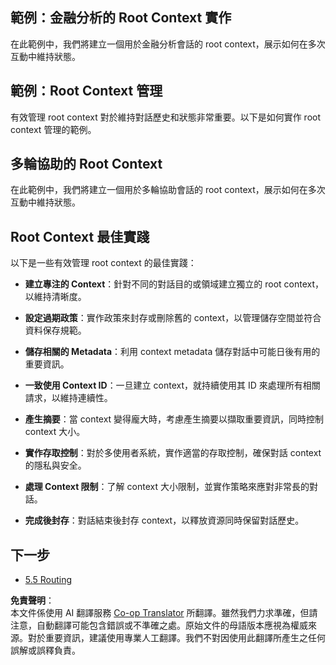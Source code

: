 <!--
CO_OP_TRANSLATOR_METADATA:
{
  "original_hash": "8311f46a35cf608c9780f39b62c9dc3f",
  "translation_date": "2025-06-12T21:25:49+00:00",
  "source_file": "05-AdvancedTopics/mcp-root-contexts/README.md",
  "language_code": "tw"
}
-->
## 範例：金融分析的 Root Context 實作

在此範例中，我們將建立一個用於金融分析會話的 root context，展示如何在多次互動中維持狀態。

## 範例：Root Context 管理

有效管理 root context 對於維持對話歷史和狀態非常重要。以下是如何實作 root context 管理的範例。

## 多輪協助的 Root Context

在此範例中，我們將建立一個用於多輪協助會話的 root context，展示如何在多次互動中維持狀態。

## Root Context 最佳實踐

以下是一些有效管理 root context 的最佳實踐：

- **建立專注的 Context**：針對不同的對話目的或領域建立獨立的 root context，以維持清晰度。

- **設定過期政策**：實作政策來封存或刪除舊的 context，以管理儲存空間並符合資料保存規範。

- **儲存相關的 Metadata**：利用 context metadata 儲存對話中可能日後有用的重要資訊。

- **一致使用 Context ID**：一旦建立 context，就持續使用其 ID 來處理所有相關請求，以維持連續性。

- **產生摘要**：當 context 變得龐大時，考慮產生摘要以擷取重要資訊，同時控制 context 大小。

- **實作存取控制**：對於多使用者系統，實作適當的存取控制，確保對話 context 的隱私與安全。

- **處理 Context 限制**：了解 context 大小限制，並實作策略來應對非常長的對話。

- **完成後封存**：對話結束後封存 context，以釋放資源同時保留對話歷史。

## 下一步

- [5.5 Routing](../mcp-routing/README.md)

**免責聲明**：  
本文件係使用 AI 翻譯服務 [Co-op Translator](https://github.com/Azure/co-op-translator) 所翻譯。雖然我們力求準確，但請注意，自動翻譯可能包含錯誤或不準確之處。原始文件的母語版本應視為權威來源。對於重要資訊，建議使用專業人工翻譯。我們不對因使用此翻譯所產生之任何誤解或誤釋負責。